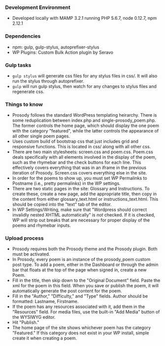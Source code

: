 ### Development Environment

- Developed locally with MAMP 3.2.1 running PHP 5.6.7, node 0.12.7, npm 2.12.1

### Dependencies

- npm: gulp, gulp-stylus, autoprefixer-stylus
- WP Plugins: Custom Bulk Action plugin by Seravo

### Gulp tasks

- `gulp stylus` will generate css files for any stylus files in css/. It will also run the stylus through autoprefixer.
- `gulp` will run gulp stylus, then watch for any changes to stylus files and regenerate css.

### Things to know

- Prosody follows the standard WordPress templating heirarchy. There is some reduplication between index.php and single-prosody_poem.php. The former controls the home page, which should display the one poem with the category "featured", while the latter controls the appearance of all other single poem pages.
- Uses custom build of bootstrap css that just includes grid and responsive functions. This is located in css/ along with all other css.
- There are two main stylesheets: screen.css and poem.css. Poem.css deals specifically with all elements involved in the display of the poem, such as the rhymebar and the check buttons for each line. This effectively covers everything that was in an iframe in the previous iteration of Prosody. Screen.css covers everything else in the site.
- In order for the poems to show up, you must set WP Permalinks to Postname (i.e., pretty permalinks) in the WP settings.
- There are two static pages in the site: Glossary and Instructions. To create these, create a new page, add the appropriate title, then copy in the content from either glossary_text.html or instructions_text.html. This should be copied into the "text" tab of the editor.
- In WP Settings/Writing, make sure that "Wordpress should correct invalidly nested XHTML automatically" is *not* checked. If it is checked, WP will strip out breaks that are necessary for proper display of the poems and rhymebar inputs.

### Upload process

- Prosody requires both the Prosody theme and the Prosody plugin. Both must be activated.
- In Prosody, every poem is an instance of the prosody_poem custom post type. To add a poem, either in the Dashboard or through the admin bar that floats at the top of the page when signed in, create a new Poem.
- Fill in the title, then skip down to the "Original Document" field. Paste the xml for the poem in this field. When you save or publish the poem, it will automatically generate the post content for the poem.
- Fill in the "Author," "Difficulty," and "Type" fields. Author should be formatted: Lastname, Firstname.
- If the poem has any resources associated with it, add them in the "Resources" field. For media files, use the built-in "Add Media" button of the WYSIWYG editor.
- Hit "Publish."
- The home page of the site shows whichever poem has the category "Featured." If this category does not exist in your WP install, simple create it when creating a poem.
